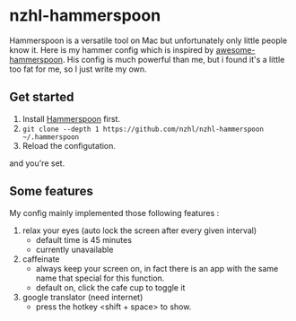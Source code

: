 # nzhl-hammerspoon

Hammerspoon is a versatile tool on Mac but unfortunately only little people know it. Here is my hammer config which is inspired by [awesome-hammerspoon](https://github.com/ashfinal/awesome-hammerspoon). His config is much powerful than me, but i found it's a little too fat for me, so I just write my own. 

## Get started

1. Install [Hammerspoon](http://www.hammerspoon.org/) first.
2. `git clone --depth 1 https://github.com/nzhl/nzhl-hammerspoon ~/.hammerspoon`
3. Reload the configutation.

and you're set.

## Some features

My config mainly implemented those following features :

1. relax your eyes (auto lock the screen after every given interval)   
   + default time is 45 minutes 
   + currently unavailable
2. caffeinate 
   + always keep your screen on, in fact there is an app with the same name that special for this function.
   + default on, click the cafe cup to toggle it
3. google translator (need internet)
   + press the hotkey <shift + space> to show.
